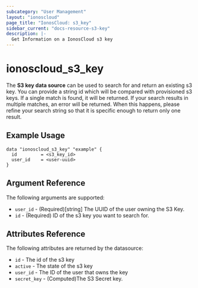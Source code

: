 ```yaml
---
subcategory: "User Management"
layout: "ionoscloud"
page_title: "IonosCloud: s3_key"
sidebar_current: "docs-resource-s3-key"
description: |-
  Get Information on a IonosCloud s3 key
---
```


# ionoscloud_s3_key

The **S3 key data source** can be used to search for and return an existing s3 key.
You can provide a string id which will be compared with provisioned s3 keys.
If a single match is found, it will be returned. If your search results in multiple matches, an error will be returned.
When this happens, please refine your search string so that it is specific enough to return only one result.

## Example Usage

```hcl
data "ionoscloud_s3_key" "example" {
  id         = <s3_key_id>
  user_id    = <user-uuid>
}
```

## Argument Reference

The following arguments are supported:

- `user_id` - (Required)[string] The UUID of the user owning the S3 Key.
- `id` - (Required) ID of the s3 key you want to search for.

## Attributes Reference

The following attributes are returned by the datasource:

* `id` - The id of the s3 key
* `active` - The state of the s3 key
* `user_id` - The ID of the user that owns the key
* `secret_key` - (Computed)The S3 Secret key.